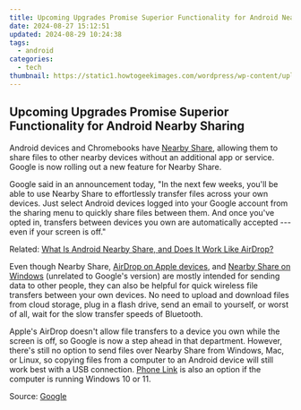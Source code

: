 ```yaml
---
title: Upcoming Upgrades Promise Superior Functionality for Android Nearby Sharing
date: 2024-08-27 15:12:51
updated: 2024-08-29 10:24:38
tags:
  - android
categories:
  - tech
thumbnail: https://static1.howtogeekimages.com/wordpress/wp-content/uploads/2022/02/samsung-galaxy-s22-ultra-and-regular-in-hand-htg.jpg
---
```


## Upcoming Upgrades Promise Superior Functionality for Android Nearby Sharing

Android devices and Chromebooks have [Nearby Share](https://instagram-clips.techidaily.com/updated-2024-approved-essential-hash-monitors-for-facebook-twitter-instagram/), allowing them to share files to other nearby devices without an additional app or service. Google is now rolling out a new feature for Nearby Share.

 Google said in an announcement today, "In the next few weeks, you'll be able to use Nearby Share to effortlessly transfer files across your own devices. Just select Android devices logged into your Google account from the sharing menu to quickly share files between them. And once you've opted in, transfers between devices you own are automatically accepted --- even if your screen is off."

Related: [What Is Android Nearby Share, and Does It Work Like AirDrop?](https://instagram-clips.techidaily.com/updated-2024-approved-essential-hash-monitors-for-facebook-twitter-instagram/) 

 Even though Nearby Share, [AirDrop on Apple devices](https://program-issues.techidaily.com/understanding-and-fixing-the-dilemma-why-is-msi-afterburner-not-seeing-my-gpu-in-w10w11/), and [Nearby Share on Windows](https://instagram-video-files.techidaily.com/image-improvement-masterclass-top-apps-decoded-for-2024/) (unrelated to Google's version) are mostly intended for sending data to other people, they can also be helpful for quick wireless file transfers between your own devices. No need to upload and download files from cloud storage, plug in a flash drive, send an email to yourself, or worst of all, wait for the slow transfer speeds of Bluetooth.

 Apple's AirDrop doesn't allow file transfers to a device you own while the screen is off, so Google is now a step ahead in that department. However, there's still no option to send files over Nearby Share from Windows, Mac, or Linux, so copying files from a computer to an Android device will still work best with a USB connection. [Phone Link](https://data-safeguard.techidaily.com/automated-data-gathering-with-cookiebot-solutions/) is also an option if the computer is running Windows 10 or 11.

 Source: [Google](https://blog.google/products/android/new-android-features-September-2022/)

<ins class="adsbygoogle"
     style="display:block"
     data-ad-format="autorelaxed"
     data-ad-client="ca-pub-7571918770474297"
     data-ad-slot="1223367746"></ins>



<ins class="adsbygoogle"
     style="display:block"
     data-ad-client="ca-pub-7571918770474297"
     data-ad-slot="8358498916"
     data-ad-format="auto"
     data-full-width-responsive="true"></ins>
